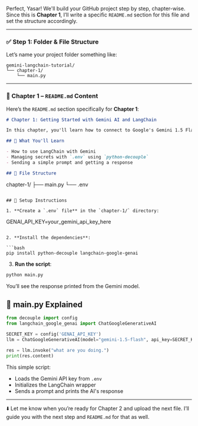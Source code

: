 Perfect, Yasar! We'll build your GitHub project step by step, chapter-wise. Since this is **Chapter 1**, I’ll write a specific `README.md` section for this file and set the structure accordingly.

---

### ✅ Step 1: Folder & File Structure

Let’s name your project folder something like:

```
gemini-langchain-tutorial/
└── chapter-1/
    └── main.py
```

---

### 📄 Chapter 1 – `README.md` Content

Here’s the `README.md` section specifically for **Chapter 1**:

```markdown
# Chapter 1: Getting Started with Gemini AI and LangChain

In this chapter, you'll learn how to connect to Google's Gemini 1.5 Flash model using LangChain and securely manage your API key with `python-decouple`.

## 🧠 What You'll Learn

- How to use LangChain with Gemini
- Managing secrets with `.env` using `python-decouple`
- Sending a simple prompt and getting a response

## 📁 File Structure

```
chapter-1/
├── main.py
└── .env
```

## 🔐 Setup Instructions

1. **Create a `.env` file** in the `chapter-1/` directory:

```
GENAI_API_KEY=your_gemini_api_key_here
```

2. **Install the dependencies**:

```bash
pip install python-decouple langchain-google-genai
```

3. **Run the script**:

```bash
python main.py
```

You’ll see the response printed from the Gemini model.

## 📝 main.py Explained

```python
from decouple import config
from langchain_google_genai import ChatGoogleGenerativeAI

SECRET_KEY = config('GENAI_API_KEY')
llm = ChatGoogleGenerativeAI(model="gemini-1.5-flash", api_key=SECRET_KEY)

res = llm.invoke("what are you doing.")
print(res.content)
```

This simple script:
- Loads the Gemini API key from `.env`
- Initializes the LangChain wrapper
- Sends a prompt and prints the AI's response

---

⬇️ Let me know when you’re ready for Chapter 2 and upload the next file. I’ll guide you with the next step and `README.md` for that as well.